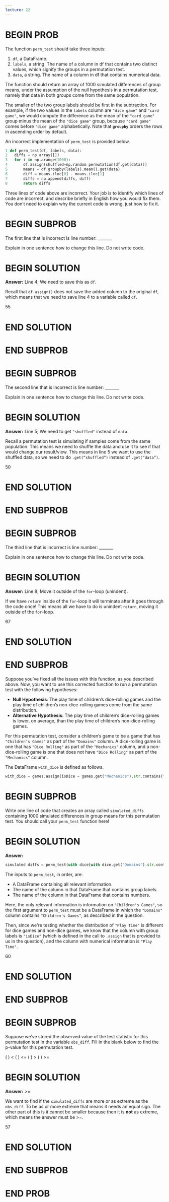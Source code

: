 ```yaml
---
lecture: 22
---
```


# BEGIN PROB
The function `perm_test` should take three inputs:

1. `df`, a DataFrame.
2. `labels`, a string. The name of a column in df that contains two distinct values, which
signify the groups in a permutation test.
3. `data`, a string. The name of a column in df that contains numerical data.

The function should return an array of 1000 simulated differences of group means, under the assumption of the null hypothesis in a permutation test, namely that data in both groups come from the same population.

The smaller of the two group labels should be first in the subtraction. For example, if the
two values in the `labels` column are `"dice game"` and `"card game"`, we would compute the difference as the mean of the `"card game"` group minus the mean of the `"dice game"` group, because `"card game"` comes before `"dice game"` alphabetically. Note that **`groupby`** orders the rows in ascending order by default.

An incorrect implementation of `perm_test` is provided below.

```py
1 def perm_test(df, labels, data):
2   diffs = np.array([])
3   for i in np.arange(1000):
4       df.assign(shuffled=np.random permutation(df.get(data)))
5       means = df.groupby(labels).mean().get(data)
6       diff = means.iloc[0] - means.iloc[1]
7       diffs = np.append(diffs, diff)
8       return diffs
```
Three lines of code above are incorrect. Your job is to identify which lines of code are
incorrect, and describe briefly in English how you would fix them. You don’t need to explain
why the current code is wrong, just how to fix it.

# BEGIN SUBPROB
The first line that is incorrect is line number: _______

Explain in one sentence how to change this line. Do not write code.

# BEGIN SOLUTION

**Answer:** Line 4; We need to save this as `df`.

Recall that `df.assign()` does not save the added column to the original `df`, which means that we need to save line 4 to a variable called `df`.

<average>55</average>

# END SOLUTION

# END SUBPROB

# BEGIN SUBPROB
The second line that is incorrect is line number: _______

Explain in one sentence how to change this line. Do not write code.

# BEGIN SOLUTION

**Answer:** Line 5; We need to get `"shuffled"` instead of `data`.

Recall a permutation test is simulating if samples come from the same population. This means we need to shuffle the data and use it to see if that would change our result/view. This means in line 5 we want to use the shuffled data, so we need to do `.get(“shuffled”)` instead of `.get(“data”)`. 

<average>50</average>

# END SOLUTION

# END SUBPROB

# BEGIN SUBPROB
The third line that is incorrect is line number: _______

Explain in one sentence how to change this line. Do not write code.

# BEGIN SOLUTION

**Answer:** Line 8; Move it outside of the `for`-loop (unindent).

If we have `return` inside of the `for`-loop it will terminate after it goes through the code once! This means all we have to do is unindent `return`, moving it outside of the `for`-loop.

<average>67</average>

# END SOLUTION

# END SUBPROB

Suppose you’ve fixed all the issues with this function, as you described above. Now, you want to use this corrected function to run a permutation test with the following hypotheses:

- **Null Hypothesis**: The play time of children’s dice-rolling games and the play time of children’s non-dice-rolling games come from the same distribution.
- **Alternative Hypothesis**: The play time of children’s dice-rolling games is lower, on average, than the play time of children’s non-dice-rolling games.

For this permutation test, consider a children’s game to be a game that has `"Children’s Games"` as part of the `"Domains"` column. A dice-rolling game is one that has `"Dice Rolling"` as part of the `"Mechanics"` column, and a non-dice-rolling game is one that does not have `"Dice Rolling"` as part of the `"Mechanics"` column.

The DataFrame `with_dice` is defined as follows.

```py
with_dice = games.assign(isDice = games.get("Mechanics").str.contains("Dice Rolling"))
```

# BEGIN SUBPROB
Write one line of code that creates an array called `simulated_diffs` containing 1000 simulated differences in group means for this permutation test. You should call your `perm_test` function here!

# BEGIN SOLUTION

**Answer:**

```py
simulated diffs = perm_test(with dice[with dice.get("Domains").str.contains("Children’s Games")], "isDice", "Play Time")
```

The inputs to `perm_test`, in order, are:

- A DataFrame containing all relevant information.
- The name of the column in that DataFrame that contains group labels.
- The name of the column in that DataFrame that contains numbers.

Here, the only relevant information is information on `"Children's Games"`, so the first argument to `perm_test` must be a DataFrame in which the `"Domains"` column contains `"Children's Games"`, as described in the question.

Then, since we're testing whether the distribution of `"Play Time"` is different for dice games and non-dice games, we know that the column with group labels is `"isDice"` (which is defined in the call to `.assign` that is provided to us in the question), and the column with numerical information is `"Play Time"`.

<average>60</average>

# END SOLUTION

# END SUBPROB

# BEGIN SUBPROB
Suppose we’ve stored the observed value of the test statistic for this permutation test in the variable `obs_diff`. Fill in the blank below to find the p-value for this permutation test.

( ) <
( ) <=
( ) \>
( ) \>=

# BEGIN SOLUTION

**Answer:** >= 

We want to find if the `simulated_diffs` are more or as extreme as the `obs_diff`. To be as or more extreme that means it needs an equal sign. The other part of this is it cannot be smaller because then it is **not** as extreme, which means the answer must be >=.

<average>57</average>

# END SOLUTION

# END SUBPROB

# END PROB
